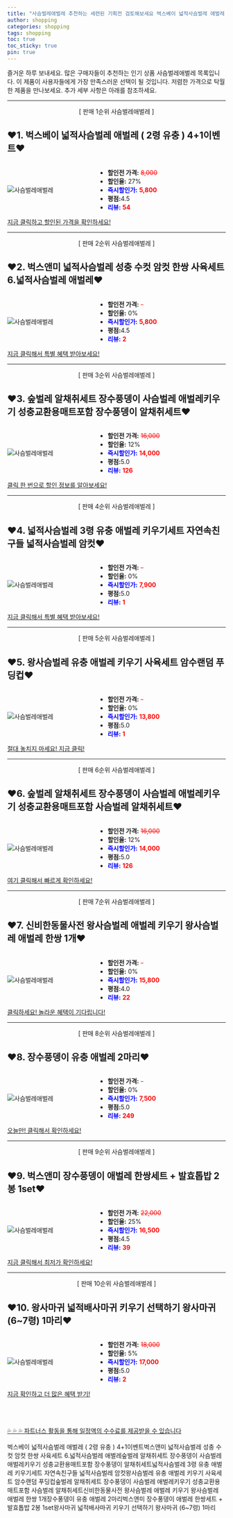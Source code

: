 ```yaml
---
title: "사슴벌레애벌레 추천하는 세련된 기획전 검토해보세요 벅스베이 넓적사슴벌레 애벌레 ( 2령"
author: shopping
categories: shopping
tags: shopping
toc: true
toc_sticky: true
pin: true
---
```

즐거운 하루 보내세요. 많은 구매자들이 추천하는 인기 상품 사슴벌레애벌레 목록입니다. 이 제품이 사용자들에게 가장 만족스러운 선택이 될 것입니다. 저렴한 가격으로 탁월한 제품을 만나보세요. 추가 세부 사항은 아래를 참조하세요.

---
<p class="toplist" style="margin: 0 auto; display: block; width: fit-content;">[ 판매 1순위 사슴벌레애벌레 ]</p>

<h2><strong>❤️1. 벅스베이 넓적사슴벌레 애벌레 ( 2령 유충 ) 4+1이벤트❤️</strong></h2>

<div style="display: flex; align-items: center;">
    <div style="flex: 0.4;">
        <img src="https://thumbnail6.coupangcdn.com/thumbnails/remote/230x230ex/image/vendor_inventory/2b5e/b1754baa6f37774cc9f37cbab6ec2e23ffaa0b939797b93fb4437f97d224.jpg" alt="사슴벌레애벌레" style="max-width: 100%;">
    </div>
    <div style="flex: 0.6; margin-left: 10px;">
        <ul>
            <li><strong>할인전 가격:</strong> <del style="color: red;">8,000</del></li>
            <li><strong>할인율:</strong> 27%</li>
            <li><span style='color:blue'><strong>즉시할인가:</strong></span> <span style='color:red'><strong>5,800</strong></span></li>
            <li><strong>평점:</strong>4.5</li>
            <li><span style='color:blue'><strong>리뷰:</strong></span> <span style='color:red'><strong>54</strong></span></li>
        </ul>
    </div>
</div>
<div class="center">
    <a href="https://selin100587001.github.io?lptag=AF9450613&subid=githubio&pageKey=267691398&traceid=V0-153&itemId=839407345&vendorItemId=5136453502" class="myButton">
        지금 클릭하고 할인된 가격을 확인하세요!
    </a>
</div>


---
<p class="toplist" style="margin: 0 auto; display: block; width: fit-content;">[ 판매 2순위 사슴벌레애벌레 ]</p>

<h2><strong>❤️2. 벅스앤미 넓적사슴벌레 성충 수컷 암컷 한쌍 사육세트 6.넓적사슴벌레 애벌레❤️</strong></h2>

<div style="display: flex; align-items: center;">
    <div style="flex: 0.4;">
        <img src="https://thumbnail9.coupangcdn.com/thumbnails/remote/230x230ex/image/vendor_inventory/6eec/00ed2c27ce1bfe4d378622f2a3c6ac9ad1d99b8b981234397ee621fc325a.jpg" alt="사슴벌레애벌레" style="max-width: 100%;">
    </div>
    <div style="flex: 0.6; margin-left: 10px;">
        <ul>
            <li><strong>할인전 가격:</strong> <del style="color: red;">-</del></li>
            <li><strong>할인율:</strong> 0%</li>
            <li><span style='color:blue'><strong>즉시할인가:</strong></span> <span style='color:red'><strong>5,800</strong></span></li>
            <li><strong>평점:</strong>4.5</li>
            <li><span style='color:blue'><strong>리뷰:</strong></span> <span style='color:red'><strong>2</strong></span></li>
        </ul>
    </div>
</div>
<div class="center">
    <a href="https://selin100587001.github.io?lptag=AF9450613&subid=githubio&pageKey=6632633206&traceid=V0-153&itemId=15127271673&vendorItemId=82348952441" class="myButton">
        지금 클릭해서 특별 혜택 받아보세요!
    </a>
</div>


---
<p class="toplist" style="margin: 0 auto; display: block; width: fit-content;">[ 판매 3순위 사슴벌레애벌레 ]</p>

<h2><strong>❤️3. 숲벌레 알채취세트 장수풍뎅이 사슴벌레 애벌레키우기 성충교환용매트포함 장수풍뎅이 알채취세트❤️</strong></h2>

<div style="display: flex; align-items: center;">
    <div style="flex: 0.4;">
        <img src="https://thumbnail8.coupangcdn.com/thumbnails/remote/230x230ex/image/vendor_inventory/ecfd/7848e074bd415a7b94f07b8e94ac0683f738305c5465abe2fb793a53bffc.jpg" alt="사슴벌레애벌레" style="max-width: 100%;">
    </div>
    <div style="flex: 0.6; margin-left: 10px;">
        <ul>
            <li><strong>할인전 가격:</strong> <del style="color: red;">16,000</del></li>
            <li><strong>할인율:</strong> 12%</li>
            <li><span style='color:blue'><strong>즉시할인가:</strong></span> <span style='color:red'><strong>14,000</strong></span></li>
            <li><strong>평점:</strong>5.0</li>
            <li><span style='color:blue'><strong>리뷰:</strong></span> <span style='color:red'><strong>126</strong></span></li>
        </ul>
    </div>
</div>
<div class="center">
    <a href="https://selin100587001.github.io?lptag=AF9450613&subid=githubio&pageKey=1809855391&traceid=V0-153&itemId=3079682290&vendorItemId=71067547480" class="myButton">
        클릭 한 번으로 할인 정보를 알아보세요!
    </a>
</div>


---
<p class="toplist" style="margin: 0 auto; display: block; width: fit-content;">[ 판매 4순위 사슴벌레애벌레 ]</p>

<h2><strong>❤️4. 넓적사슴벌레 3령 유충 애벌레 키우기세트 자연속친구들 넓적사슴벌레 암컷❤️</strong></h2>

<div style="display: flex; align-items: center;">
    <div style="flex: 0.4;">
        <img src="https://thumbnail6.coupangcdn.com/thumbnails/remote/230x230ex/image/vendor_inventory/b3b1/f3cccc2014095680c44bc79f7bb88af92260153cd61b44ead846819223b5.jpeg" alt="사슴벌레애벌레" style="max-width: 100%;">
    </div>
    <div style="flex: 0.6; margin-left: 10px;">
        <ul>
            <li><strong>할인전 가격:</strong> <del style="color: red;">-</del></li>
            <li><strong>할인율:</strong> 0%</li>
            <li><span style='color:blue'><strong>즉시할인가:</strong></span> <span style='color:red'><strong>7,900</strong></span></li>
            <li><strong>평점:</strong>5.0</li>
            <li><span style='color:blue'><strong>리뷰:</strong></span> <span style='color:red'><strong>1</strong></span></li>
        </ul>
    </div>
</div>
<div class="center">
    <a href="https://selin100587001.github.io?lptag=AF9450613&subid=githubio&pageKey=6518548300&traceid=V0-153&itemId=14431634186&vendorItemId=85905360929" class="myButton">
        지금 클릭해서 특별 혜택 받아보세요!
    </a>
</div>


---
<p class="toplist" style="margin: 0 auto; display: block; width: fit-content;">[ 판매 5순위 사슴벌레애벌레 ]</p>

<h2><strong>❤️5. 왕사슴벌레 유충 애벌레 키우기 사육세트 암수랜덤 푸딩컵❤️</strong></h2>

<div style="display: flex; align-items: center;">
    <div style="flex: 0.4;">
        <img src="https://thumbnail6.coupangcdn.com/thumbnails/remote/230x230ex/image/vendor_inventory/cff7/317fa0ace76e5533dc9a8506a8c78d37d952f615e07995e983164d5b1524.jpg" alt="사슴벌레애벌레" style="max-width: 100%;">
    </div>
    <div style="flex: 0.6; margin-left: 10px;">
        <ul>
            <li><strong>할인전 가격:</strong> <del style="color: red;">-</del></li>
            <li><strong>할인율:</strong> 0%</li>
            <li><span style='color:blue'><strong>즉시할인가:</strong></span> <span style='color:red'><strong>13,800</strong></span></li>
            <li><strong>평점:</strong>5.0</li>
            <li><span style='color:blue'><strong>리뷰:</strong></span> <span style='color:red'><strong>1</strong></span></li>
        </ul>
    </div>
</div>
<div class="center">
    <a href="https://selin100587001.github.io?lptag=AF9450613&subid=githubio&pageKey=8105797324&traceid=V0-153&itemId=22945382256&vendorItemId=89979701479" class="myButton">
        절대 놓치지 마세요! 지금 클릭!
    </a>
</div>


---
<p class="toplist" style="margin: 0 auto; display: block; width: fit-content;">[ 판매 6순위 사슴벌레애벌레 ]</p>

<h2><strong>❤️6. 숲벌레 알채취세트 장수풍뎅이 사슴벌레 애벌레키우기 성충교환용매트포함 사슴벌레 알채취세트❤️</strong></h2>

<div style="display: flex; align-items: center;">
    <div style="flex: 0.4;">
        <img src="https://thumbnail7.coupangcdn.com/thumbnails/remote/230x230ex/image/vendor_inventory/8465/d77df81f3e5841d3c6f3e4c09810c0e5dbe09fb067847676f032b8ca274a.jpg" alt="사슴벌레애벌레" style="max-width: 100%;">
    </div>
    <div style="flex: 0.6; margin-left: 10px;">
        <ul>
            <li><strong>할인전 가격:</strong> <del style="color: red;">16,000</del></li>
            <li><strong>할인율:</strong> 12%</li>
            <li><span style='color:blue'><strong>즉시할인가:</strong></span> <span style='color:red'><strong>14,000</strong></span></li>
            <li><strong>평점:</strong>5.0</li>
            <li><span style='color:blue'><strong>리뷰:</strong></span> <span style='color:red'><strong>126</strong></span></li>
        </ul>
    </div>
</div>
<div class="center">
    <a href="https://selin100587001.github.io?lptag=AF9450613&subid=githubio&pageKey=1809855391&traceid=V0-153&itemId=3079682291&vendorItemId=71067547483" class="myButton">
        여기 클릭해서 빠르게 확인하세요!
    </a>
</div>


---
<p class="toplist" style="margin: 0 auto; display: block; width: fit-content;">[ 판매 7순위 사슴벌레애벌레 ]</p>

<h2><strong>❤️7. 신비한동물사전 왕사슴벌레 애벌레 키우기 왕사슴벌레 애벌레 한쌍 1개❤️</strong></h2>

<div style="display: flex; align-items: center;">
    <div style="flex: 0.4;">
        <img src="https://thumbnail9.coupangcdn.com/thumbnails/remote/230x230ex/image/vendor_inventory/97cb/078502645b995f178c3908e9ac4cc9144cf3474a4304fbc435ecc8f6f4dd.jpg" alt="사슴벌레애벌레" style="max-width: 100%;">
    </div>
    <div style="flex: 0.6; margin-left: 10px;">
        <ul>
            <li><strong>할인전 가격:</strong> <del style="color: red;">-</del></li>
            <li><strong>할인율:</strong> 0%</li>
            <li><span style='color:blue'><strong>즉시할인가:</strong></span> <span style='color:red'><strong>15,800</strong></span></li>
            <li><strong>평점:</strong>4.0</li>
            <li><span style='color:blue'><strong>리뷰:</strong></span> <span style='color:red'><strong>22</strong></span></li>
        </ul>
    </div>
</div>
<div class="center">
    <a href="https://selin100587001.github.io?lptag=AF9450613&subid=githubio&pageKey=5274243637&traceid=V0-153&itemId=7524678375&vendorItemId=74815379929" class="myButton">
        클릭하세요! 놀라운 혜택이 기다립니다!
    </a>
</div>


---
<p class="toplist" style="margin: 0 auto; display: block; width: fit-content;">[ 판매 8순위 사슴벌레애벌레 ]</p>

<h2><strong>❤️8. 장수풍뎅이 유충 애벌레 2마리❤️</strong></h2>

<div style="display: flex; align-items: center;">
    <div style="flex: 0.4;">
        <img src="https://thumbnail8.coupangcdn.com/thumbnails/remote/230x230ex/image/vendor_inventory/a22b/b557104c672a7117887eb7a8dcfe3aaed046fa44f23f14cc6c8d8f4c2282.jpg" alt="사슴벌레애벌레" style="max-width: 100%;">
    </div>
    <div style="flex: 0.6; margin-left: 10px;">
        <ul>
            <li><strong>할인전 가격:</strong> <del style="color: red;">-</del></li>
            <li><strong>할인율:</strong> 0%</li>
            <li><span style='color:blue'><strong>즉시할인가:</strong></span> <span style='color:red'><strong>7,500</strong></span></li>
            <li><strong>평점:</strong>5.0</li>
            <li><span style='color:blue'><strong>리뷰:</strong></span> <span style='color:red'><strong>249</strong></span></li>
        </ul>
    </div>
</div>
<div class="center">
    <a href="https://selin100587001.github.io?lptag=AF9450613&subid=githubio&pageKey=188205527&traceid=V0-153&itemId=537472623&vendorItemId=4403533141" class="myButton">
        오늘만! 클릭해서 확인하세요!
    </a>
</div>


---
<p class="toplist" style="margin: 0 auto; display: block; width: fit-content;">[ 판매 9순위 사슴벌레애벌레 ]</p>

<h2><strong>❤️9. 벅스앤미 장수풍뎅이 애벌레 한쌍세트 + 발효톱밥 2봉 1set❤️</strong></h2>

<div style="display: flex; align-items: center;">
    <div style="flex: 0.4;">
        <img src="https://thumbnail9.coupangcdn.com/thumbnails/remote/230x230ex/image/vendor_inventory/e6da/eddb193c4ed92365a5c15e9789e72df3272bad8bd4436de5777e862c344c.jpg" alt="사슴벌레애벌레" style="max-width: 100%;">
    </div>
    <div style="flex: 0.6; margin-left: 10px;">
        <ul>
            <li><strong>할인전 가격:</strong> <del style="color: red;">22,000</del></li>
            <li><strong>할인율:</strong> 25%</li>
            <li><span style='color:blue'><strong>즉시할인가:</strong></span> <span style='color:red'><strong>16,500</strong></span></li>
            <li><strong>평점:</strong>4.5</li>
            <li><span style='color:blue'><strong>리뷰:</strong></span> <span style='color:red'><strong>39</strong></span></li>
        </ul>
    </div>
</div>
<div class="center">
    <a href="https://selin100587001.github.io?lptag=AF9450613&subid=githubio&pageKey=2149305991&traceid=V0-153&itemId=3649985479&vendorItemId=71635480471" class="myButton">
        지금 클릭해서 최저가 확인하세요!
    </a>
</div>


---
<p class="toplist" style="margin: 0 auto; display: block; width: fit-content;">[ 판매 10순위 사슴벌레애벌레 ]</p>

<h2><strong>❤️10. 왕사마귀 넓적배사마귀 키우기 선택하기 왕사마귀 (6~7령) 1마리❤️</strong></h2>

<div style="display: flex; align-items: center;">
    <div style="flex: 0.4;">
        <img src="https://thumbnail9.coupangcdn.com/thumbnails/remote/230x230ex/image/vendor_inventory/5c64/0dd06d616495c0f63df773575c7e3ce55ecceba978408c0774a9ab7f9393.jpg" alt="사슴벌레애벌레" style="max-width: 100%;">
    </div>
    <div style="flex: 0.6; margin-left: 10px;">
        <ul>
            <li><strong>할인전 가격:</strong> <del style="color: red;">18,000</del></li>
            <li><strong>할인율:</strong> 5%</li>
            <li><span style='color:blue'><strong>즉시할인가:</strong></span> <span style='color:red'><strong>17,000</strong></span></li>
            <li><strong>평점:</strong>5.0</li>
            <li><span style='color:blue'><strong>리뷰:</strong></span> <span style='color:red'><strong>2</strong></span></li>
        </ul>
    </div>
</div>
<div class="center">
    <a href="https://selin100587001.github.io?lptag=AF9450613&subid=githubio&pageKey=8063656335&traceid=V0-153&itemId=22667141636&vendorItemId=89704680646" class="myButton">
        지금 확인하고 더 많은 혜택 받기!
    </a>
</div>

<br><br><br>[💦 💦 💦 파트너스 활동을 통해 일정액의 수수료를 제공받을 수 있습니다](https://link.coupang.com/a/bcpT2c)<br><br>벅스베이 넓적사슴벌레 애벌레 ( 2령 유충 ) 4+1이벤트벅스앤미 넓적사슴벌레 성충 수컷 암컷 한쌍 사육세트 6.넓적사슴벌레 애벌레숲벌레 알채취세트 장수풍뎅이 사슴벌레 애벌레키우기 성충교환용매트포함 장수풍뎅이 알채취세트넓적사슴벌레 3령 유충 애벌레 키우기세트 자연속친구들 넓적사슴벌레 암컷왕사슴벌레 유충 애벌레 키우기 사육세트 암수랜덤 푸딩컵숲벌레 알채취세트 장수풍뎅이 사슴벌레 애벌레키우기 성충교환용매트포함 사슴벌레 알채취세트신비한동물사전 왕사슴벌레 애벌레 키우기 왕사슴벌레 애벌레 한쌍 1개장수풍뎅이 유충 애벌레 2마리벅스앤미 장수풍뎅이 애벌레 한쌍세트 + 발효톱밥 2봉 1set왕사마귀 넓적배사마귀 키우기 선택하기 왕사마귀 (6~7령) 1마리